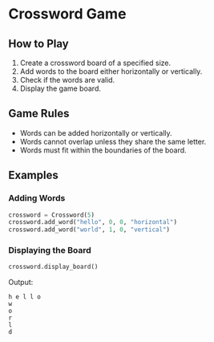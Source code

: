 # Crossword Game

## How to Play

1. Create a crossword board of a specified size.
2. Add words to the board either horizontally or vertically.
3. Check if the words are valid.
4. Display the game board.

## Game Rules

- Words can be added horizontally or vertically.
- Words cannot overlap unless they share the same letter.
- Words must fit within the boundaries of the board.

## Examples

### Adding Words

```python
crossword = Crossword(5)
crossword.add_word("hello", 0, 0, "horizontal")
crossword.add_word("world", 1, 0, "vertical")
```

### Displaying the Board

```python
crossword.display_board()
```

Output:
```
h e l l o
w
o
r
l
d
```
